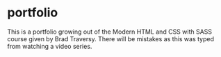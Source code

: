 # portfolio

This is a portfolio growing out of the Modern HTML and CSS with SASS course given by Brad Traversy.
There will be mistakes as this was typed from watching a video series.
